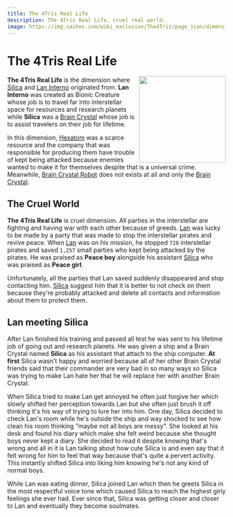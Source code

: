 ```yaml
---
title: The 4Tris Real Life
description: The 4Tris Real Life, cruel real world.
image: https://img.saihex.com/wiki_exclusive/The4Tris/page_icon/dimensions/real_life/real_life.svg
---
```

# The 4Tris Real Life
<img align="right" width="200" src="https://img.saihex.com/wiki_exclusive/The4Tris/page_icon/dimensions/real_life/real_life.svg">

**The 4Tris Real Life** is the dimension where [Silica](../Characters/Silica) and [Lan Interno](../Characters/Lan_Interno) originated from. **Lan Interno** was created as Bionic Creature whose job is to travel far into interstellar space for resources and research planets while **Silica** was a [Brain Crystal](../logic/Brain_Crystal) whose job is to assist travelers on their job for lifetime.

In this dimension, [Hexatom](../logic/Hexatom) was a scarce resource and the company that was responsible for producing them have trouble of kept being attacked because enemies wanted to make it for themselves despite that is a universal crime. Meanwhile, [Brain Crystal Robot](../logic/Brain_Crystal#brain-crystal-robot) does not exists at all and only the [Brain Crystal](../logic/Brain_Crystal).

## The Cruel World
**The 4Tris Real Life** is cruel dimension. All parties in the interstellar are fighting and having war with each other because of greeds. [Lan](../Characters/Lan_Interno) was lucky to be made by a party that was made to stop the interstellar pirates and revive peace. When [Lan](../Characters/Lan_Interno) was on his mission, he stopped `720` interstellar pirates and saved `1,257` small parties who kept being attacked by the pirates. He was praised as **Peace boy** alongside his assistant [Silica](../Characters/Silica) who was praised as **Peace girl**.

Unfortunately, all the parties that Lan saved suddenly disappeared and stop contacting him. [Silica](../Characters/Silica) suggest him that it is better to not check on them because they're probably attacked and delete all contacts and information about them to protect them.

## Lan meeting Silica
After Lan finished his training and passed all test he was sent to his lifetime job of going out and research planets. He was given a ship and a Brain Crystal named **Silica** as his assistant that attach to the ship computer. **At first** Silica wasn't happy and worried because all of her other Brain Crystal friends said that their commander are very bad in so many ways so Silica was trying to make Lan hate her that he will replace her with another Brain Crystal.

When Silica tried to make Lan get annoyed he often just forgive her which slowly shifted her perception towards Lan but she often just brush it off thinking it's his way of trying to lure her into him. One day, Silica decided to check Lan's room while he's outside the ship and way shocked to see how clean his room thinking "maybe not all boys are messy". She looked at his desk and found his diary which make she felt weird because she thought boys never kept a diary. She decided to read it despite knowing that's wrong and all in it is Lan talking about how cute Silica is and even say that it felt wrong for him to feel that way because that's quite a pervert activity. This instantly shifted Silica into liking him knowing he's not any kind of normal boys.

While Lan was eating dinner, Silica joined Lan which then he greets Silica in the most respectful voice tone which caused Silica to reach the highest girly feelings she ever had. Ever since that, Silica was getting closer and closer to Lan and eventually they become soulmates.